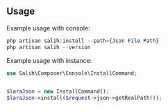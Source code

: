 ## Usage

Example usage with console:
```php
php artisan salih:install --path={Json File Path}
php artisan salih --version
```

Example usage with instance:

```php
use Salih\Composer\Console\InstallCommand;


$laraJson = new InstallCommand();
$laraJson->install($request->json->getRealPath());
```